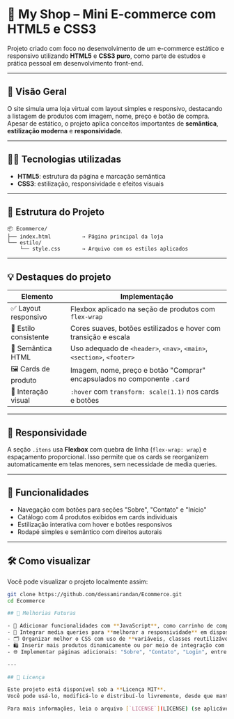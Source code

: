 # 🛒 My Shop – Mini E-commerce com HTML5 e CSS3

Projeto criado com foco no desenvolvimento de um e-commerce estático e responsivo utilizando **HTML5** e **CSS3 puro**, como parte de estudos e prática pessoal em desenvolvimento front-end.

---

## 📸 Visão Geral

O site simula uma loja virtual com layout simples e responsivo, destacando a listagem de produtos com imagem, nome, preço e botão de compra. Apesar de estático, o projeto aplica conceitos importantes de **semântica**, **estilização moderna** e **responsividade**.

---

## 🧑‍💻 Tecnologias utilizadas

- **HTML5**: estrutura da página e marcação semântica  
- **CSS3**: estilização, responsividade e efeitos visuais  

---

## 📁 Estrutura do Projeto

```plaintext
📦 Ecommerce/
├── index.html          → Página principal da loja
└── estilo/
    └── style.css       → Arquivo com os estilos aplicados
 ```
---

## 💡 Destaques do projeto

| Elemento                  | Implementação                                                                 |
|--------------------------|-------------------------------------------------------------------------------|
| ✅ Layout responsivo     | Flexbox aplicado na seção de produtos com `flex-wrap`                         |
| 🎨 Estilo consistente    | Cores suaves, botões estilizados e hover com transição e escala              |
| 🧾 Semântica HTML        | Uso adequado de `<header>`, `<nav>`, `<main>`, `<section>`, `<footer>`       |
| 🖼️ Cards de produto      | Imagem, nome, preço e botão "Comprar" encapsulados no componente `.card`     |
| 👀 Interação visual      | `:hover` com `transform: scale(1.1)` nos cards e botões                       |

---

## 📱 Responsividade

A seção `.itens` usa **Flexbox** com quebra de linha (`flex-wrap: wrap`) e espaçamento proporcional. Isso permite que os cards se reorganizem automaticamente em telas menores, sem necessidade de media queries.

---

## 🎯 Funcionalidades

- Navegação com botões para seções "Sobre", "Contato" e "Início"
- Catálogo com 4 produtos exibidos em cards individuais
- Estilização interativa com hover e botões responsivos
- Rodapé simples e semântico com direitos autorais

---

## 🛠️ Como visualizar

Você pode visualizar o projeto localmente assim:

```bash
git clone https://github.com/dessamirandan/Ecommerce.git
cd Ecommerce

## 📌 Melhorias Futuras

- 🔧 Adicionar funcionalidades com **JavaScript**, como carrinho de compras e interação com os botões.
- 🧩 Integrar media queries para **melhorar a responsividade** em dispositivos móveis pequenos.
- 🗂️ Organizar melhor o CSS com uso de **variáveis, classes reutilizáveis** e possivelmente pré-processadores como SASS.
- 🛍️ Inserir mais produtos dinamicamente ou por meio de integração com API fake.
- 🌐 Implementar páginas adicionais: "Sobre", "Contato", "Login", entre outras.

---

## 📄 Licença

Este projeto está disponível sob a **Licença MIT**.  
Você pode usá-lo, modificá-lo e distribuí-lo livremente, desde que mantenha os créditos ao autor.

Para mais informações, leia o arquivo [`LICENSE`](LICENSE) (se aplicável).


